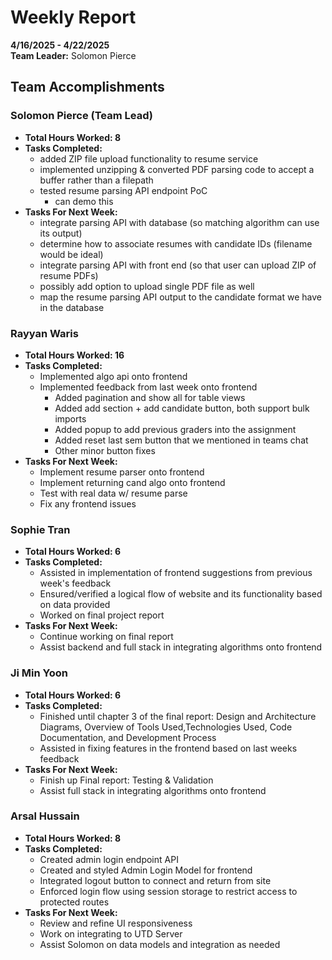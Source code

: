 # Weekly Report  
**4/16/2025 - 4/22/2025**  
**Team Leader:** Solomon Pierce

## Team Accomplishments  
### Solomon Pierce (Team Lead)
- **Total Hours Worked: 8**
- **Tasks Completed:**
  - added ZIP file upload functionality to resume service
  - implemented unzipping & converted PDF parsing code to accept a buffer rather than a filepath
  - tested resume parsing API endpoint PoC
    - can demo this
- **Tasks For Next Week:**
  - integrate parsing API with database (so matching algorithm can use its output)
  - determine how to associate resumes with candidate IDs (filename would be ideal)
  - integrate parsing API with front end (so that user can upload ZIP of resume PDFs)
  - possibly add option to upload single PDF file as well
  - map the resume parsing API output to the candidate format we have in the database

### Rayyan Waris
- **Total Hours Worked: 16**
- **Tasks Completed:**
  - Implemented algo api onto frontend
  - Implemented feedback from last week onto frontend
    - Added pagination and show all for table views
    - Added add section + add candidate button, both support bulk imports
    - Added popup to add previous graders into the assignment
    - Added reset last sem button that we mentioned in teams chat
    - Other minor button fixes 
- **Tasks For Next Week:**
  - Implement resume parser onto frontend
  - Implement returning cand algo onto frontend
  - Test with real data w/ resume parse
  - Fix any frontend issues

### Sophie Tran
- **Total Hours Worked: 6**
- **Tasks Completed:**
  - Assisted in implementation of frontend suggestions from previous week's feedback
  - Ensured/verified a logical flow of website and its functionality based on data provided
  - Worked on final project report
- **Tasks For Next Week:**
  - Continue working on final report
  - Assist backend and full stack in integrating algorithms onto frontend

### Ji Min Yoon
- **Total Hours Worked: 6**
- **Tasks Completed:**
  - Finished until chapter 3 of the final report: Design and Architecture Diagrams, Overview of Tools Used,Technologies Used, Code Documentation, and Development Process
  - Assisted in fixing features in the frontend based on last weeks feedback
- **Tasks For Next Week:**
  - Finish up Final report: Testing & Validation
  - Assist full stack in integrating algorithms onto frontend

### Arsal Hussain
- **Total Hours Worked: 8**
- **Tasks Completed:**
  - Created admin login endpoint API
  - Created and styled Admin Login Model for frontend
  - Integrated logout button to connect and return from site
  - Enforced login flow using session storage to restrict access to protected routes
- **Tasks For Next Week:**
  - Review and refine UI responsiveness
  - Work on integrating to UTD Server
  - Assist Solomon on data models and integration as needed
